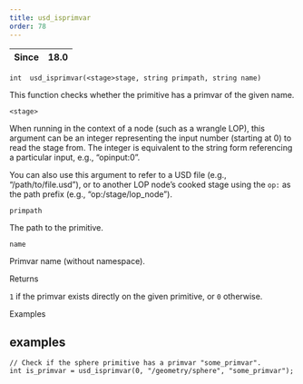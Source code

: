 ```yaml
---
title: usd_isprimvar
order: 78
---
```

| Since | 18.0 |
| --- | --- |

`int  usd_isprimvar(<stage>stage, string primpath, string name)`

This function checks whether the primitive has a primvar of the given name.

`<stage>`

When running in the context of a node (such as a wrangle LOP), this argument can be an integer representing the input number (starting at 0) to read the stage from. The integer is equivalent to the string form referencing a particular input, e.g., “opinput:0”.

You can also use this argument to refer to a USD file (e.g., “/path/to/file.usd”), or to another LOP node’s cooked stage using the `op:` as the path prefix (e.g., “op:/stage/lop_node”).

`primpath`

The path to the primitive.

`name`

Primvar name (without namespace).

Returns

`1` if the primvar exists directly on the given primitive, or `0` otherwise.

Examples

## examples

```vex
// Check if the sphere primitive has a primvar "some_primvar".
int is_primvar = usd_isprimvar(0, "/geometry/sphere", "some_primvar");

```
